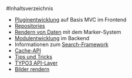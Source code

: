 #Inhaltsverzeichnis
 * [Pluginentwicklung](fe_plugins.md) auf Basis MVC im Frontend
 * [Repositories](repositories.md) 
 * [Rendern von Daten](rendering_data.md) mit dem Marker-System
 * [Modulentwicklung](be_modules.md) im Backend 
 * Informationen zum [Search-Framework](searchframework.md)
 * [Cache-API](cache_api.md)
 * [Tips und Tricks](other.md)
 * [TYPO3 API-Layer](typo3_api_layer.md)
 * [Bilder rendern](picture_rendering.md)
